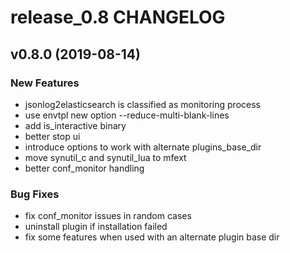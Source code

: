# release_0.8 CHANGELOG



## v0.8.0 (2019-08-14)

### New Features
- jsonlog2elasticsearch is classified as monitoring process
- use envtpl new option --reduce-multi-blank-lines
- add is_interactive binary
- better stop ui
- introduce options to work with alternate plugins_base_dir
- move synutil_c and synutil_lua to mfext
- better conf_monitor handling


### Bug Fixes
- fix conf_monitor issues in random cases
- uninstall plugin if installation failed
- fix some features when used with an alternate plugin base dir





